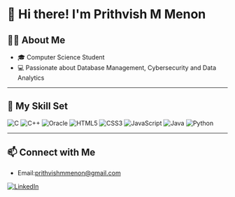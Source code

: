 # 👋 Hi there! I'm Prithvish M Menon

## 👨‍💻 About Me

- 🎓 Computer Science Student  
- 💻 Passionate about Database Management, Cybersecurity and Data Analytics   


---

## 🚀 My Skill Set


![C](https://img.shields.io/badge/C-00599C?style=for-the-badge&logo=c&logoColor=white)
![C++](https://img.shields.io/badge/C++-00599C?style=for-the-badge&logo=c%2B%2B&logoColor=white)
![Oracle](https://img.shields.io/badge/Oracle-F80000?style=for-the-badge&logo=oracle&logoColor=white)
![HTML5](https://img.shields.io/badge/HTML5-E34F26?style=for-the-badge&logo=html5&logoColor=white)
![CSS3](https://img.shields.io/badge/CSS3-1572B6?style=for-the-badge&logo=css3&logoColor=white)
![JavaScript](https://img.shields.io/badge/JavaScript-F7DF1E?style=for-the-badge&logo=javascript&logoColor=black)
![Java](https://img.shields.io/badge/Java-ED8B00?style=for-the-badge&logo=java&logoColor=white)
![Python](https://img.shields.io/badge/Python-3776AB?style=for-the-badge&logo=python&logoColor=white)

---

## 📫 Connect with Me
- Email:prithvishmmenon@gmail.com

 [![LinkedIn](https://img.shields.io/badge/LinkedIn-blue?style=for-the-badge&logo=linkedin&logoColor=white)](https://www.linkedin.com/in/prithvish-m-menon-445146248)


